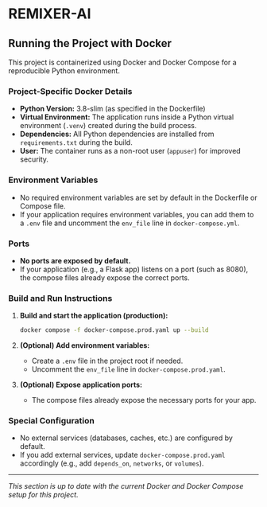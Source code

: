 # REMIXER-AI

## Running the Project with Docker

This project is containerized using Docker and Docker Compose for a reproducible Python environment.

### Project-Specific Docker Details

- **Python Version:** 3.8-slim (as specified in the Dockerfile)
- **Virtual Environment:** The application runs inside a Python virtual environment (`.venv`) created during the build process.
- **Dependencies:** All Python dependencies are installed from `requirements.txt` during the build.
- **User:** The container runs as a non-root user (`appuser`) for improved security.

### Environment Variables

- No required environment variables are set by default in the Dockerfile or Compose file.
- If your application requires environment variables, you can add them to a `.env` file and uncomment the `env_file` line in `docker-compose.yml`.

### Ports

- **No ports are exposed by default.**
- If your application (e.g., a Flask app) listens on a port (such as 8080), the compose files already expose the correct ports.

### Build and Run Instructions

1. **Build and start the application (production):**

   ```sh
   docker compose -f docker-compose.prod.yaml up --build
   ```

2. **(Optional) Add environment variables:**

   - Create a `.env` file in the project root if needed.
   - Uncomment the `env_file` line in `docker-compose.prod.yaml`.

3. **(Optional) Expose application ports:**

   - The compose files already expose the necessary ports for your app.

### Special Configuration

- No external services (databases, caches, etc.) are configured by default.
- If you add external services, update `docker-compose.prod.yaml` accordingly (e.g., add `depends_on`, `networks`, or `volumes`).

---

*This section is up to date with the current Docker and Docker Compose setup for this project.*
